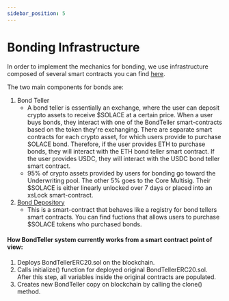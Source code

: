 ```yaml
---
sidebar_position: 5
---
```


# Bonding Infrastructure
In order to implement the mechanics for bonding, we use infrastructure composed of several smart contracts you can find [<u>here</u>](https://docs.solace.fi/docs/dev-docs/Contract%20Addresses/Ethereum). 

The two main components for bonds are:
1. Bond Teller
    - A bond teller is essentially an exchange, where the user can deposit crypto assets to receive $SOLACE at a certain price. When a user buys bonds, they interact with one of the BondTeller smart-contracts based on the token they're exchanging. There are separate smart contracts for each crypto asset, for which users provide to purchase SOLACE bond. Therefore, if the user provides ETH to purchase bonds, they will interaсt with the ETH bond teller smart contract. If the user provides USDC, they will interact with the USDC bond teller smart contract.
    - 95%  of crypto assets provided by users for bonding go toward the Underwriting pool. The other 5% goes to the Core Multisig. Their $SOLACE is either linearly unlocked over 7 days or placed into an xsLock smart-contract.
2. [<u>Bond Depository</u>](https://github.com/solace-fi/solace-core/blob/main/contracts/bonds/BondDepository.sol)
    - This is a smart-contract that behaves like a registry for bond tellers smart contracts. You can find fuctions that allows users to purchase $SOLACE tokens who purchased bonds.
    
#### How BondTeller system currently works from a smart contract point of view:
1. Deploys BondTellerERC20.sol on the blockchain.
2. Calls initialize() function for deployed original BondTellerERC20.sol. After this step, all variables inside the original contracts are populated.
3. Creates new BondTeller copy on blockchain by calling the clone() method.


